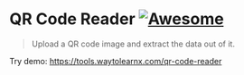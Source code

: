 # QR Code Reader [![Awesome](https://cdn.rawgit.com/sindresorhus/awesome/d7305f38d29fed78fa85652e3a63e154dd8e8829/media/badge.svg)](https://github.com/sindresorhus/awesome)

>Upload a QR code image and extract the data out of it.

Try demo: https://tools.waytolearnx.com/qr-code-reader
